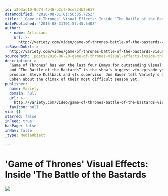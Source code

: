 ```yaml
---
id: a2e3ac10-9d74-4b46-b2cf-9ce534b2e617
dateModified: '2016-08-31T01:56:35.725Z'
title: '‘Game of Thrones’ Visual Effects: Inside ‘The Battle of the Bastards'
datePublished: '2016-08-31T01:57:45.540Z'
author:
  - name: Artisians
    url: >-
      http://variety.com/video/game-of-thrones-battle-of-the-bastards-visual-effects/
isBasedOnUrl: >-
  http://variety.com/video/game-of-thrones-battle-of-the-bastards-visual-effects/
sourcePath: _posts/2016-06-20-game-of-thrones-visual-effects-inside-the-battle-of-the.md
description: >-
  “Game of Thrones” has won the last four Emmys for outstanding visual effects,
  and “The Battle of the Bastards” is the show’s biggest vfx episode yet. Vfx
  producer Steve Kullback and vfx supervisor Joe Bauer tell Variety’s David
  Cohen about the climax of their most difficult season yet.
publisher:
  name: Variety
  domain: null
  url: >-
    http://variety.com/video/game-of-thrones-battle-of-the-bastards-visual-effects/
  favicon: null
via: {}
starred: false
inFeed: true
hasPage: false
inNav: false
_type: MediaObject

---
```

# 'Game of Thrones' Visual Effects: Inside 'The Battle of the Bastards
![](https://the-grid-user-content.s3-us-west-2.amazonaws.com/19ec23e7-5b20-4106-a7a5-5df2ab5fa960.jpg)